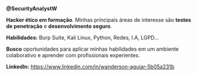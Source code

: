 **@SecurityAnalystW**

**Hacker ético em formação**. Minhas principais áreas de interesse são **testes de penetração** e **desenvolvimento seguro**. 

**Habilidades:** Burp Suite, Kali Linux, Python, Redes, I.A, LGPD...

**Busco** oportunidades para aplicar minhas habilidades em um ambiente colaborativo e aprender com profissionais experientes. 

**LinkedIn:** https://www.linkedin.com/in/wanderson-aguiar-5b05a231b
